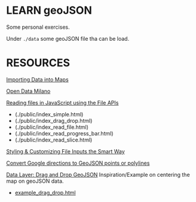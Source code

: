 # LEARN geoJSON #

Some personal exercises.

Under `./data` some geoJSON file tha can be load.

# RESOURCES #

[Importing Data into Maps](https://developers.google.com/maps/documentation/javascript/importing_data)

[Open Data Milano](https://github.com/abahgat/opendata-milano)

[Reading files in JavaScript using the File APIs](https://www.html5rocks.com/en/tutorials/file/dndfiles/)

* (./public/index_simple.html)
* (./public/index_drag_drop.html)
* (./public/index_read_file.html)
* (./public/index_read_progress_bar.html)
* (./public/index_read_slice.html)

[Styling & Customizing File Inputs the Smart Way](https://tympanus.net/codrops/2015/09/15/styling-customizing-file-inputs-smart-way/)

[Convert Google directions to GeoJSON points or polylines](http://zevross.com/blog/2014/09/23/convert-google-directions-to-geojson-points-or-polylines/)

[Data Layer: Drag and Drop GeoJSON](https://developers.google.com/maps/documentation/javascript/examples/layer-data-dragndrop) Inspiration/Example on centering the map on geoJSON data.

* [example_drag_drop.html](./public/example_drag_drop.html)

